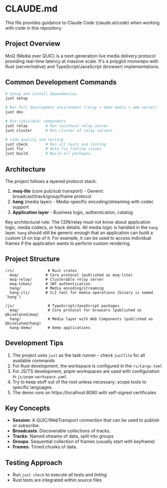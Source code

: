 # CLAUDE.md

This file provides guidance to Claude Code (claude.ai/code) when working with code in this repository.

## Project Overview

MoQ (Media over QUIC) is a next-generation live media delivery protocol providing real-time latency at massive scale. It's a polyglot monorepo with Rust (server/native) and TypeScript/JavaScript (browser) implementations.

## Common Development Commands

```bash
# Setup and install dependencies
just setup

# Run full development environment (relay + demo media + web server)
just dev

# Run individual components
just relay        # Run localhost relay server
just cluster      # Run cluster of relay servers

# Code quality and testing
just check        # Run all tests and linting
just fix          # Auto-fix linting issues
just build        # Build all packages
```

## Architecture

The project follows a layered protocol stack:

1. **moq-lite** (core pub/sub transport) - Generic broadcast/track/group/frame protocol
2. **hang** (media layer) - Media-specific encoding/streaming with codec support
3. **Application layer** - Business logic, authentication, catalog

Key architectural rule: The CDN/relay must not know about application logic, media codecs, or track details. All media logic is handled in the `hang` layer. `hang` should still be generic enough that an application can build a custom UI on top of it. For example, it can be used to access individual frames if the application wants to perform custom rendering.

## Project Structure

```
/rs/               # Rust crates
  moq/            # Core protocol (published as moq-lite)
  moq-relay/      # Clusterable relay server
  moq-token/      # JWT authentication
  hang/           # Media encoding/streaming
  hang-cli/       # CLI tool for media operations (binary is named `hang`)

/js/               # TypeScript/JavaScript packages
  moq/             # Core protocol for browsers (published as @kixelated/moq)
  hang/            # Media layer with Web Components (published as @kixelated/hang)
  hang-demo/       # Demo applications
```

## Development Tips

1. The project uses `just` as the task runner - check `justfile` for all available commands
2. For Rust development, the workspace is configured in the `rs/Cargo.toml`
3. For JS/TS development, pnpm workspaces are used with configuration in `js/pnpm-workspace.yaml`
4. Try to keep stuff out of the root unless necessary; scope tools to specific languages.
5. The demo runs on https://localhost:8080 with self-signed certificates

## Key Concepts

- **Session**: A QUIC/WebTransport connection that can be used to publish or subscribe.
- **Broadcasts**: Discoverable collections of tracks.
- **Tracks**: Named streams of data, split into groups
- **Groups**: Sequential collection of frames (usually start with keyframe)
- **Frames**: Timed chunks of data.

## Testing Approach

- Run `just check` to execute all tests and linting
- Rust tests are integrated within source files
